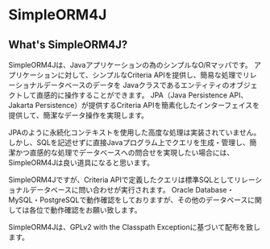 # SimpleORM4J

## What's SimpleORM4J?

SimpleORM4Jは、Javaアプリケーションの為のシンプルなO/Rマッパです。
アプリケーションに対して、シンプルなCriteria APIを提供し、簡易な処理でリレーショナルデータベースのデータを Javaクラスであるエンティティのオブジェクトして直感的に操作することができます。
JPA（Java Persistence API、Jakarta Persistence）が提供するCriteria APIを簡素化したインターフェイスを提供して、簡潔なデータ操作を実現します。

JPAのように永続化コンテキストを使用した高度な処理は実装されていません。
しかし、SQLを記述せずに直接Javaプログラム上でクエリを生成・管理し、簡潔かつ直感的な処理でデータベースへの問合せを実現したい場合には、SimpleORM4Jは良い道具になると思います。

SimpleORM4Jですが、Criteria APIで定義したクエリは標準SQLとしてリレーショナルデータベースに問い合わせが実行されます。
Oracle Database・MySQL・PostgreSQLで動作確認をしておりますが、その他のデータベースに関しては各位で動作確認をお願い致します。

SimpleORM4Jは、GPLv2 with the Classpath Exceptionに基づいて配布を致します。
